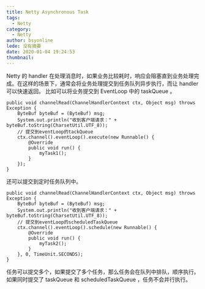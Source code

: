 ```yaml
---
title: Netty Asynchronous Task
tags:
  - Netty
category:
  - Netty
author: bsyonline
lede: 没有摘要
date: 2020-01-04 19:24:53
thumbnail:
---
```


Netty 的 handler 在处理消息时，如果业务比较耗时，响应会阻塞直到业务处理完成。在这样的场景下，通常会将业务处理提交到任务队列异步执行，而让 handler 可以快速返回。
比如可以将业务提交到 EventLoop 中的 taskQueue 。
```
public void channelRead(ChannelHandlerContext ctx, Object msg) throws Exception {
	ByteBuf byteBuf = (ByteBuf) msg;
	System.out.println("收到客户端请求：" + byteBuf.toString(CharsetUtil.UTF_8));
	// 提交到eventLoop的tackQueue
	ctx.channel().eventLoop().execute(new Runnable() {
		@Override
		public void run() {
			myTask1();
		}
	});
}
```

还可以提交到定时任务队列中。
```
public void channelRead(ChannelHandlerContext ctx, Object msg) throws Exception {
	ByteBuf byteBuf = (ByteBuf) msg;
	System.out.println("收到客户端请求：" + byteBuf.toString(CharsetUtil.UTF_8));
	// 提交到eventLoop的scheduledTaskQueue
	ctx.channel().eventLoop().schedule(new Runnable() {
		@Override
		public void run() {
			myTask2();
		}
	}, 0, TimeUnit.SECONDS);
}
```

任务可以提交多个，如果提交了多个任务，那么任务会在队列中排队，顺序执行。如果同时提交了 taskQueue 和 scheduledTaskQueue ，任务不会并行执行。